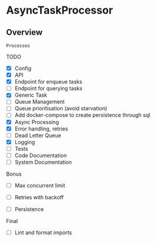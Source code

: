# AsyncTaskProcessor

## Overview
```
Processes 
```

TODO
- [x] Config
- [x] API
- [x] Endpoint for enqueue tasks
- [ ] Endpoint for querying tasks
- [x] Generic Task
- [ ] Queue Management
- [ ] Queue prioritisation (avoid starvation)
- [ ] Add docker-compose to create persistence through sql
- [x] Async Processing
- [x] Error handling, retries
- [ ] Dead Letter Queue
- [x] Logging 
- [ ] Tests
- [ ] Code Documentation
- [ ] System Documentation

Bonus
- [ ] Max concurrent limit
- [ ] Retries with backoff
- [ ] Persistence


Final
- [ ] Lint and format imports
 